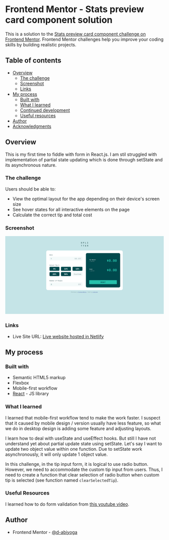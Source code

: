 # Frontend Mentor - Stats preview card component solution

This is a solution to the [Stats preview card component challenge on Frontend Mentor](https://www.frontendmentor.io/challenges/stats-preview-card-component-8JqbgoU62). Frontend Mentor challenges help you improve your coding skills by building realistic projects. 

## Table of contents

- [Overview](#overview)
  - [The challenge](#the-challenge)
  - [Screenshot](#screenshot)
  - [Links](#links)
- [My process](#my-process)
  - [Built with](#built-with)
  - [What I learned](#what-i-learned)
  - [Continued development](#continued-development)
  - [Useful resources](#useful-resources)
- [Author](#author)
- [Acknowledgments](#acknowledgments)


## Overview
This is my first time to fiddle with form in React.js. I am stil struggled with implementation of partial state updating which is done through setState and its asynchronous nature.

### The challenge
Users should be able to:

- View the optimal layout for the app depending on their device's screen size
- See hover states for all interactive elements on the page
- Calculate the correct tip and total cost

### Screenshot
![Desktop design screenshot](./screenshot.png)

### Links
<!-- - Solution URL: [Add solution URL here](https://your-solution-url.com) -->
- Live Site URL: [Live website  hosted in Netlify](https://www.youtube.com/watch?v=4CeTFW4agRw&t=2537s)

## My process

### Built with

- Semantic HTML5 markup
- Flexbox
- Mobile-first workflow
- [React](https://reactjs.org/) - JS library

### What I learned

I learned that mobile-first workflow tend to make the work faster. I suspect that it caused by mobile design / version usually have less feature, so what we do in desktop design is adding some feature and adjusting layouts.

I learn how to deal with useState and useEffect hooks. But still I have not understand yet about partial update state using setState. Let's say I want to update two object value within one function. Due to setState work asynchronously, it will only update 1 object value.

In this challenge, in the tip input form, it is logical to use radio button. However, we need to accommodate the custom tip input from users. Thus, I need to create a function that clear selection of radio button when custom tip is selected (see function named `clearSelectedTip`).

### Useful Resources
I learned how to do form validation from [this  youtube video](https://www.youtube.com/watch?v=4CeTFW4agRw&t=2537s).

## Author
- Frontend Mentor - [@d-abiyoga](https://www.frontendmentor.io/profile/d-abiyoga)
